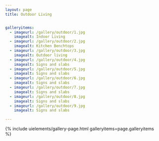 ```yaml
---
layout: page
title: Outdoor Living


galleryitems:
  - imageurl: /gallery/outdoor/1.jpg
    imagealt: Indoor Living
  - imageurl: /gallery/outdoor/2.jpg
    imagealt: Kitchen Benchtops
  - imageurl: /gallery/outdoor/3.jpg
    imagealt: Outdoor living
  - imageurl: /gallery/outdoor/4.jpg
    imagealt: Signs and slabs
  - imageurl: /gallery/outdoor/5.jpg
    imagealt: Signs and slabs
  - imageurl: /gallery/outdoor/6.jpg
    imagealt: Signs and slabs
  - imageurl: /gallery/outdoor/7.jpg
    imagealt: Signs and slabs
  - imageurl: /gallery/outdoor/8.jpg
    imagealt: Signs and slabs
  - imageurl: /gallery/outdoor/9.jpg
    imagealt: Signs and slabs

---
```


{% include uielements/gallery-page.html galleryitems=page.galleryitems %}
